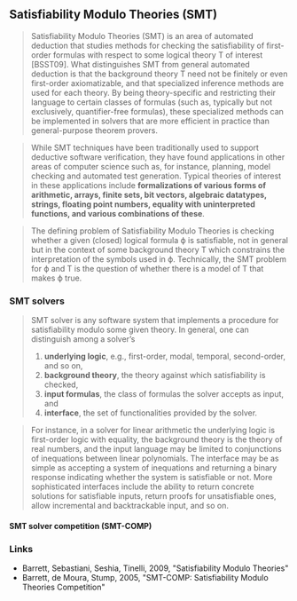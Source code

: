 ## Satisfiability Modulo Theories (SMT)

> Satisfiability Modulo Theories (SMT) is an area of automated deduction that studies methods for checking the satisfiability of first-order formulas with respect to some logical theory T of interest [BSST09]. What distinguishes SMT from general automated deduction is that the background theory T need not be finitely or even first-order axiomatizable, and that specialized inference methods are used for each theory. By being theory-specific and restricting their language to certain classes of formulas (such as, typically but not exclusively, quantifier-free formulas), these specialized methods can be implemented in solvers that are more efficient in practice than general-purpose theorem provers.

> While SMT techniques have been traditionally used to support deductive software verification, they have found applications in other areas of computer science such as, for instance, planning, model checking and automated test generation. Typical theories of interest in these applications include **formalizations of various forms of arithmetic, arrays, finite sets, bit vectors, algebraic datatypes, strings, floating point numbers, equality with uninterpreted functions, and various combinations of these**.

> The defining problem of Satisfiability Modulo Theories is checking whether a given (closed) logical formula ϕ is satisfiable, not in general but in the context of some background theory T which constrains the interpretation of the symbols used in ϕ. Technically, the SMT problem for ϕ and T is the question of whether there is a model of T that makes ϕ true.

### SMT solvers
> SMT solver is any software system that implements a procedure for satisfiability modulo some given theory. In general, one can distinguish among a solver’s
> 1. **underlying logic**, e.g., first-order, modal, temporal, second-order, and so on,
> 2. **background theory**, the theory against which satisfiability is checked,
> 3. **input formulas**, the class of formulas the solver accepts as input, and
> 4. **interface**, the set of functionalities provided by the solver.

> For instance, in a solver for linear arithmetic the underlying logic is first-order logic with equality, the background theory is the theory of real numbers, and the input language may be limited to conjunctions of inequations between linear polynomials. The interface may be as simple as accepting a system of inequations and returning a binary response indicating whether the system is satisfiable or not. More sophisticated interfaces include the ability to return concrete solutions for satisfiable inputs, return proofs for unsatisfiable ones, allow incremental and backtrackable input, and so on.

#### SMT solver competition (SMT-COMP)

### Links
- Barrett, Sebastiani, Seshia, Tinelli, 2009, "Satisfiability Modulo Theories"
- Barrett, de Moura, Stump, 2005, "SMT-COMP: Satisfiability Modulo Theories Competition"
